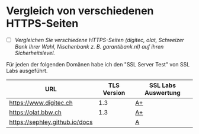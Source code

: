 # Vergleich von verschiedenen HTTPS-Seiten
- [ ] *Vergleichen Sie verschiedene HTTPS-Seiten (digitec, olat, Schweizer Bank Ihrer Wahl, Nischenbank z. B. garantibank.nl) auf ihren Sicherheitslevel.*

Für jeden der folgenden Domänen habe ich den "SSL Server Test" von SSL Labs ausgeführt.

| **URL**| **TLS Version**| **SSL Labs Auswertung**|
|--|--|--|
| <https://www.digitec.ch>| 1.3| [A+](https://www.ssllabs.com/ssltest/analyze.html?d=www.digitec.ch)|
| <https://olat.bbw.ch>| 1.3| [A+](https://www.ssllabs.com/ssltest/analyze.html?d=olat.bbw.ch)|
| <https://sephley.github.io/docs>| |[A](https://www.ssllabs.com/ssltest/analyze.html?d=sephley.github.io) |